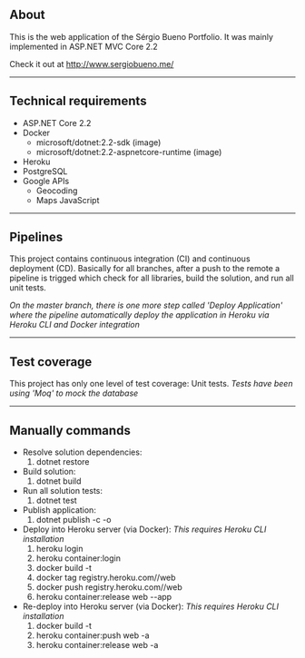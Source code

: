## About

This is the web application of the Sérgio Bueno Portfolio.
It was mainly implemented in ASP.NET MVC Core 2.2

Check it out at http://www.sergiobueno.me/

---

## Technical requirements

- ASP.NET Core 2.2
- Docker
    - microsoft/dotnet:2.2-sdk (image)
    - microsoft/dotnet:2.2-aspnetcore-runtime (image)
- Heroku
- PostgreSQL
- Google APIs
    - Geocoding
    - Maps JavaScript

---

## Pipelines

This project contains continuous integration (CI) and continuous deployment (CD).
Basically for all branches, after a push to the remote a pipeline is trigged which check for all libraries, build the solution, and run all unit tests.

*On the master branch, there is one more step called 'Deploy Application' where the pipeline automatically deploy the application in Heroku via Heroku CLI and Docker integration*

---

## Test coverage

This project has only one level of test coverage: Unit tests.
*Tests have been using 'Moq' to mock the database*

---

## Manually commands

- Resolve solution dependencies:
    1. dotnet restore
- Build solution:
    1. dotnet build
- Run all solution tests:
    1. dotnet test
- Publish application:
    1. dotnet publish -c <publish mode e.g. Release> -o <destination folder>
- Deploy into Heroku server (via Docker): *This requires Heroku CLI installation*
    1. heroku login
    2. heroku container:login
    3. docker build -t <image-name> <path-where-application-was-published-within-dockerfile-inside>
    4. docker tag <image-name-created-in-previous-step> registry.heroku.com/<heroku-app-name>/web
    5. docker push registry.heroku.com/<heroku-app-name>/web
    6. heroku container:release web --app <heroku-app-name>
- Re-deploy into Heroku server (via Docker): *This requires Heroku CLI installation*
    1. docker build -t <same-image-name> <path-where-application-was-published-within-dockerfile-inside>
    2. heroku container:push web -a <heroku-app-name>
    3. heroku container:release web -a <heroku-app-name>